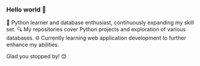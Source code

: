 ### Hello world 👋

🐍 Python learner and database enthusiast, continuously expanding my skill set. 
🔍 My repositories cover Python projects and exploration of various databases. 
🌐 Currently learning web application development to further enhance my abilities. 

Glad you stopped by! 😊

